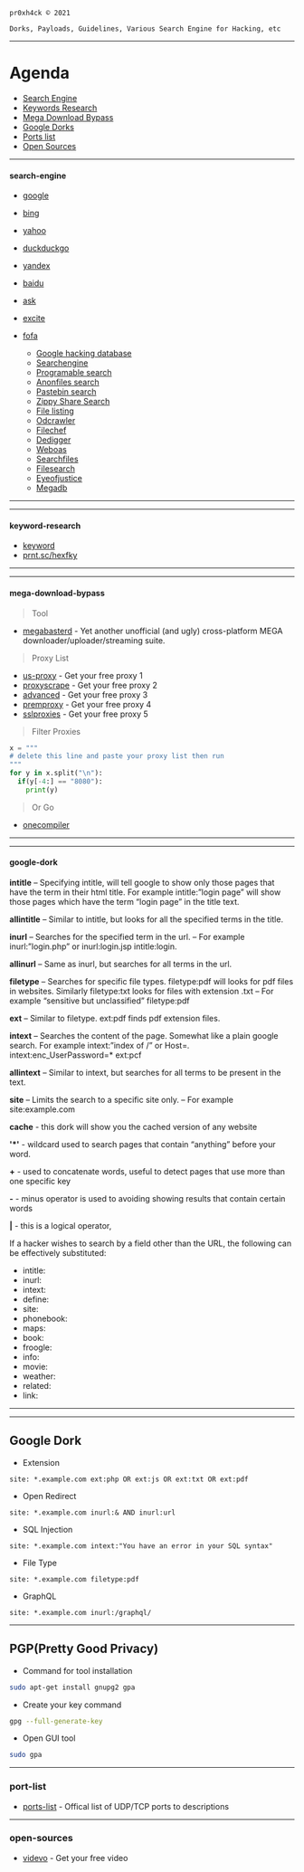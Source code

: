```pr0xh4ck © 2021```


```Dorks, Payloads, Guidelines, Various Search Engine for Hacking, etc```

---

# Agenda 
- [Search Engine](#search-engine)
- [Keywords Research](#keyword-research)
- [Mega Download Bypass](#mega-download-bypass)
- [Google Dorks](#google-dork)
- [Ports list](#port-list)
- [Open Sources](#open-sources)










---------------------------------------------------------------------------------------------------------------

#### search-engine
- [google](https://www.google.com/)
- [bing](https://www.bing.com)
- [yahoo](https://www.yahoo.com/)
- [duckduckgo](https://duckduckgo.com/)
- [yandex](https://yandex.com/)
- [baidu](https://www.baidu.com/)
- [ask](https://www.ask.com/)
- [excite](https://www.excite.com/)
- [fofa](https://fofa.so/)

  - [Google hacking database](https://www.exploit-db.com/google-hacking-database)
  - [Searchengine](https://searchengine.party/)
  - [Programable search](https://cse.google.com/cse?cx=957ae734f66a7a3e0#gsc.tab=0)
  - [Anonfiles search](https://cse.google.com/cse?cx=f9e53d19d3e812ef6)
  - [Pastebin search](https://cse.google.com/cse?cx=000977868543400066238:8pmcka2t6qy)
  - [Zippy Share Search](https://zippysharesearch.com/)
  - [File listing](https://filelisting.com/)
  - [Odcrawler](https://odcrawler.xyz/)
  - [Filechef](https://www.filechef.com/)
  - [Dedigger](https://www.dedigger.com/)
  - [Weboas](https://weboas.is/)
  - [Searchfiles](https://searchfiles.de/)
  - [Filesearch](https://www.filesearch.link/)
  - [Eyeofjustice](https://www.eyeofjustice.com/od/)
  - [Megadb](https://megadb.tweakly.net/search)


----
----


#### keyword-research
  - [keyword](https://www.keyword.io/)
  - [prnt.sc/hexfky](https://prnt.sc/hexfky) 


-----
-----


#### mega-download-bypass
> Tool
  - [megabasterd](https://github.com/tonikelope/megabasterd) - Yet another unofficial (and ugly) cross-platform MEGA downloader/uploader/streaming suite. 

> Proxy List
  - [us-proxy](https://us-proxy.org/) - Get your free proxy  1
  - [proxyscrape](https://proxyscrape.com/free-proxy-list) - Get your free proxy 2
  - [advanced](https://advanced.name/freeproxy) - Get your free proxy 3
  - [premproxy](https://premproxy.com/list/) - Get your free proxy 4 
  - [sslproxies](https://www.sslproxies.org/) - Get your free proxy 5 

> Filter Proxies
```python
x = """
# delete this line and paste your proxy list then run
"""
for y in x.split("\n"):
  if(y[-4:] == "8080"):
    print(y)
```

> Or Go 
- [onecompiler](https://onecompiler.com/python/3x9n3a7sd)






----
---


#### google-dork


**intitle** – Specifying intitle, will tell google to show only those pages that have the term in their html title. For example intitle:”login page” will show those pages which have the term “login page” in the title text.

**allintitle** – Similar to intitle, but looks for all the specified terms in the title.

**inurl** – Searches for the specified term in the url. – For example inurl:”login.php” or inurl:login.jsp intitle:login.

**allinurl** – Same as inurl, but searches for all terms in the url.

**filetype** – Searches for specific file types. filetype:pdf will looks for pdf files in websites. Similarly filetype:txt looks for files with extension .txt – For example “sensitive but unclassified” filetype:pdf

**ext** – Similar to filetype. ext:pdf finds pdf extension files.

**intext** – Searches the content of the page. Somewhat like a plain google search. For example intext:”index of /” or Host=*.* intext:enc_UserPassword=* ext:pcf

**allintext** – Similar to intext, but searches for all terms to be present in the text.

**site** – Limits the search to a specific site only. – For example site:example.com

**cache** -  this dork will show you the cached version of any website

**'*'** - wildcard used to search pages that contain “anything” before your word.

**+** - used to concatenate words, useful to detect pages that use more than one specific key

**-** - minus operator is used to avoiding showing results that contain certain words

**|** - this is a logical operator,

If a hacker wishes to search by a field other than the URL, the following can be effectively substituted:

- intitle:
- inurl:
- intext:
- define:
- site:
- phonebook:
- maps:
- book:
- froogle:
- info:
- movie:
- weather:
- related:
- link:





----







----
## Google Dork

- Extension
```text
site: *.example.com ext:php OR ext:js OR ext:txt OR ext:pdf
```

- Open Redirect
```text
site: *.example.com inurl:& AND inurl:url
```

- SQL Injection
```text
site: *.example.com intext:"You have an error in your SQL syntax"
```

- File Type
```text
site: *.example.com filetype:pdf
```

- GraphQL 
```text
site: *.example.com inurl:/graphql/
```



----



## PGP(Pretty Good Privacy)

- Command for tool installation
```bash
sudo apt-get install gnupg2 gpa
```

- Create your key command
```bash
gpg --full-generate-key
```

- Open GUI tool
```bash
sudo gpa
```

------------------


### port-list

- [ports-list](https://github.com/maraisr/ports-list) - Offical list of UDP/TCP ports to descriptions



------------


### open-sources

- [videvo](https://www.videvo.net/) - Get your free video 
























